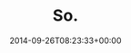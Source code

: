 ---
retweeted: false
source: <a href="http://mvilla.it/fenix" rel="nofollow">Fenix for Android</a>
entities:
  user_mentions: []
  urls: []
  symbols: []
  media:
  - expanded_url: https://twitter.com/bascht/status/515416371191349248/photo/1
    indices:
    - '4'
    - '26'
    url: http://t.co/NddZM33hrM
    media_url: http://pbs.twimg.com/media/BycgdV5IQAEnKoI.jpg
    id_str: '515416370822266881'
    id: '515416370822266881'
    media_url_https: https://pbs.twimg.com/media/BycgdV5IQAEnKoI.jpg
    sizes:
      medium:
        w: '1200'
        h: '679'
        resize: fit
      large:
        w: '1344'
        h: '760'
        resize: fit
      thumb:
        w: '150'
        h: '150'
        resize: crop
      small:
        w: '680'
        h: '385'
        resize: fit
    type: photo
    display_url: pic.twitter.com/NddZM33hrM
  hashtags: []
display_text_range:
- '0'
- '26'
favorite_count: '2'
id_str: '515416371191349248'
truncated: false
retweet_count: '0'
id: '515416371191349248'
possibly_sensitive: false
created_at: Fri Sep 26 08:23:33 +0000 2014
favorited: false
full_text: So.
lang: und
extended_entities:
  media:
  - expanded_url: https://twitter.com/bascht/status/515416371191349248/photo/1
    indices:
    - '4'
    - '26'
    url: http://t.co/NddZM33hrM
    media_url: http://pbs.twimg.com/media/BycgdV5IQAEnKoI.jpg
    id_str: '515416370822266881'
    id: '515416370822266881'
    media_url_https: https://pbs.twimg.com/media/BycgdV5IQAEnKoI.jpg
    sizes:
      medium:
        w: '1200'
        h: '679'
        resize: fit
      large:
        w: '1344'
        h: '760'
        resize: fit
      thumb:
        w: '150'
        h: '150'
        resize: crop
      small:
        w: '680'
        h: '385'
        resize: fit
    type: photo
    display_url: pic.twitter.com/NddZM33hrM
tags:
- pesos:twitter
date: '2014-09-26T08:23:33+00:00'
src: https://twitter.com/bascht/status/515416371191349248
original_url: https://twitter.com/bascht/status/515416371191349248
type: twitter_tweet
media_url: https://img.bascht.com/twitter/pbs.twimg.com/media/BycgdV5IQAEnKoI.jpg
text: So.
title: So.

---